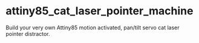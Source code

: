 # attiny85_cat_laser_pointer_machine
Build your very own Attiny85 motion activated, pan/tilt servo cat laser pointer distractor.
